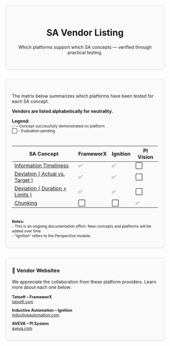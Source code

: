 <div style="border: 1px solid #ddd; border-radius: 10px; padding: 30px 20px; margin: 30px 0; background-color: #fafafa; box-shadow: 0 2px 4px rgba(0,0,0,0.05); text-align: center;">
  <div style="max-width: 600px; margin: 0 auto;">
    <h1 style="margin-bottom: 20px;">SA Vendor Listing</h1>
    <p>Which platforms support which SA concepts — verified through practical testing.</p>
  </div>
</div>

<div style="border: 1px solid #ddd; border-radius: 10px; padding: 30px 20px; margin: 30px 0; background-color: #fafafa; box-shadow: 0 2px 4px rgba(0,0,0,0.05);">

The matrix below summarizes which platforms have been tested for each SA concept.

**Vendors are listed alphabetically for neutrality.**

<div style="height:0.0px;"></div>

**Legend:**  
<span style="font-size: 0.85em;">✅ – Concept successfully demonstrated on platform</span>  
<span style="font-size: 0.85em;">⬜ – Evaluation pending</span>

<div style="height:10px;"></div>

| SA Concept | FrameworX | Ignition | PI Vision |
|--------------|-----------|----------|----------|
| [Information Timeliness](../sa-principles/information-timeliness#use-case-for-platform-testing) | ✅ | ✅ | ⬜ |
| [Deviation ( Actual vs. Target )](../sa-principles/deviation#use-case-for-platform-testing-1) | ✅ | ✅ | ⬜ |
| [Deviation ( Duration + Limits )](../sa-principles/deviation#use-case-for-platform-testing-2) | ✅ | ✅ | ⬜ |
| [Chunking](../sa-principles/chunking#aveva-pi-vision-supports-chunking) | ⬜ | ⬜ | ✅ |

<div style="height:10px;"></div>

<div style="font-size: 0.85em; margin-top: 10px;">
  <strong>Notes:</strong><br>
  - This is an ongoing documentation effort. New concepts and platforms will be added over time.<br>
  - “Ignition” refers to the Perspective module.
</div>

</div>

<!-- New Vendor Websites Section -->
<div style="border: 1px solid #ddd; border-radius: 10px; padding: 30px 20px; margin: 30px 0; background-color: #fafafa; box-shadow: 0 2px 4px rgba(0,0,0,0.05);">
  <h3 style="margin-top: 0;">🔗 Vendor Websites</h3>
  <span style="display:block; height:0.0px;"></span>
  <p style="margin-bottom: 15px;">We appreciate the collaboration from these platform providers. Learn more about each one below:</p>
  <div style="font-size: 0.9em;">
    <ul style="list-style-type: none; padding-left: 0; margin: 0;">
      <li style="margin-bottom: 12px;">
        <strong>Tatsoft – FrameworX</strong><br>
        <a href="https://tatsoft.com/" target="_blank">tatsoft.com</a>
      </li>
      <li style="margin-bottom: 12px;">
        <strong>Inductive Automation – Ignition</strong><br>
        <a href="https://inductiveautomation.com" target="_blank">inductiveautomation.com</a>
      </li>
      <li>
        <strong>AVEVA – PI System</strong><br>
        <a href="https://www.aveva.com/en/products/aveva-pi-system/" target="_blank">aveva.com</a>
      </li>
    </ul>
  </div>
</div>
